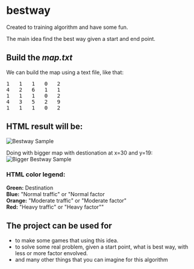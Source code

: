 # bestway

Created to training algorithm and have some fun.

The main idea find the best way given a start and end point.

## Build the *map.txt*
We can build the map using a text file, like that:

<pre>
1   1   1   0   2
4   2   6   1   1
1   1   1   0   2
4   3   5   2   9
1   1   1   0   2
</pre>

## HTML result will be:

![Bestway Sample](https://www.dropbox.com/s/dl/cw7j129btyqyc93/bestway_sample.png)

Doing with bigger map with destionation at x=30 and y=19:
![Bigger Bestway Sample](https://www.dropbox.com/s/dl/amf64r2mb92op9t/bigger_bestway_sample.png)

### HTML color legend:
**Green:** Destination   
**Blue:** "Normal traffic" or "Normal factor  
**Orange:** "Moderate traffic" or "Moderate factor"  
**Red:** "Heavy traffic" or "Heavy factor""

## The project can be used for
- to make some games that using this idea.
- to solve some real problem, given a start point, what is best way, with less or more factor envolved.
- and many other things that you can imagine for this algorithm